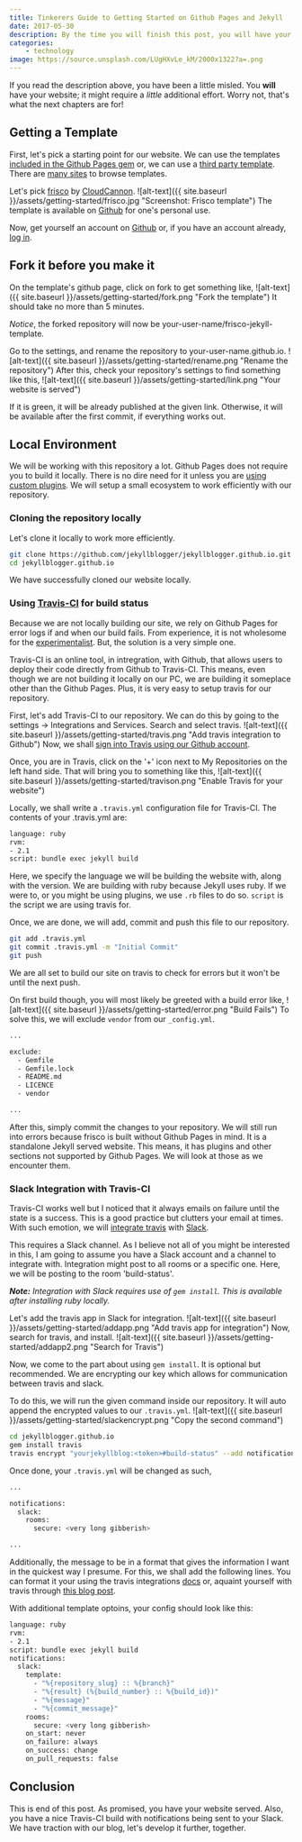 ```yaml
---
title: Tinkerers Guide to Getting Started on Github Pages and Jekyll
date: 2017-05-30
description: By the time you will finish this post, you will have your own website
categories:
    - technology
image: https://source.unsplash.com/LUgHXvLe_kM/2000x1322?a=.png
---
```

If you read the description above, you have been a little misled. You __will__ have your website; it might require a _little_ additional effort. Worry not, that's what the next chapters are for!

## Getting a Template
First, let's pick a starting point for our website. We can use the templates [included in the Github Pages gem](https://pages.github.com/themes/) or, we can use a [third party template](https://drjekyllthemes.github.io). There are [many sites](http://lmgtfy.com/?q=jekyll+templates) to browse templates.

Let's pick [frisco](https://github.com/CloudCannon/frisco-jekyll-template) by [CloudCannon](http://cloudcannon.com).
![alt-text]({{ site.baseurl }}/assets/getting-started/frisco.jpg "Screenshot: Frisco template")
The template is available  on [Github](https://github.com/CloudCannon/frisco-jekyll-template) for one's personal use.

Now, get yourself an account on [Github](https://github.com/join) or, if you have an account already, [log in](https://github.com/login).

## Fork it before you make it
On the template's github page, click on fork to get something like,
![alt-text]({{ site.baseurl }}/assets/getting-started/fork.png "Fork the template")
It should take no more than 5 minutes.

_Notice_, the forked repository will now be your-user-name/frisco-jekyll-template.

Go to the settings, and rename the repository to your-user-name.github.io.
![alt-text]({{ site.baseurl }}/assets/getting-started/rename.png "Rename the repository")
After this, check your repository's settings to find something like this,
![alt-text]({{ site.baseurl }}/assets/getting-started/link.png "Your website is served")

If it is green, it will be already published at the given link. Otherwise, it will be available after the first commit, if everything works out.

## Local Environment
We will be working with this repository a lot. Github Pages does not require you to build it locally. There is no dire need for it unless you are [using custom plugins](https://blog.sorryapp.com/blogging-with-jekyll/2014/01/31/using-jekyll-plugins-on-github-pages.html). We will setup a small ecosystem to work efficiently with our repository.
### Cloning the repository locally
Let's clone it locally to work more efficiently.
```bash
git clone https://github.com/jekyllblogger/jekyllblogger.github.io.git
cd jekyllblogger.github.io
```
We have successfully cloned our website locally. 

### Using [Travis-CI](http://travis-ci.org) for build status
Because we are not locally building our site, we rely on Github Pages for error logs if and when our build fails. From experience, it is not wholesome for the [experimentalist](https://www.merriam-webster.com/dictionary/experimentalist). But, the solution is a very simple one. 

Travis-CI is an online tool, in intregration, with Github, that allows users to deploy their code directly from Github to Travis-CI. This means, even though we are not building it locally on our PC, we are building it someplace other than the Github Pages. Plus, it is very easy to setup travis for our repository.

First, let's add Travis-CI to our repository. We can do this by going to the settings -> Integrations and Services. Search and select travis.
![alt-text]({{ site.baseurl }}/assets/getting-started/travis.png "Add travis integration to Github")
Now, we shall [sign into Travis using our Github account](https://travis-ci.org/).

Once, you are in Travis, click on the '+' icon next to My Repositories on the left hand side. That will bring you to something like this,
![alt-text]({{ site.baseurl }}/assets/getting-started/travison.png "Enable Travis for your website")

Locally, we shall write a `.travis.yml` configuration file for Travis-CI. The contents of your .travis.yml are:
```bash
language: ruby
rvm:
- 2.1
script: bundle exec jekyll build
```
Here, we specify the language we will be building the website with, along with the version. We are building with ruby because Jekyll uses ruby. If we were to, or you might be using plugins, we use `.rb` files to do so. `script` is the script we are using travis for.

Once, we are done, we will add, commit and push this file to our repository.
```bash
git add .travis.yml
git commit .travis.yml -m "Initial Commit"
git push
```
We are all set to build our site on travis to check for errors but it won't be until the next push.

On first build though, you will most likely be greeted with a build error like,
![alt-text]({{ site.baseurl }}/assets/getting-started/error.png "Build Fails")
To solve this, we will exclude `vendor` from our `_config.yml`.
```bash
...

exclude:
  - Gemfile
  - Gemfile.lock
  - README.md
  - LICENCE
  - vendor

...
```
After this, simply commit the changes to your repository. We will still run into errors because frisco is built without Github Pages in mind. It is a standalone Jekyll served website. This means, it has plugins and other sections not supported by Github Pages. We will look at those as we encounter them.

### Slack Integration with Travis-CI
Travis-CI works well but I noticed that it always emails on failure until the state is a success. This is a good practice but clutters your email at times. With such emotion, we will [integrate travis](https://docs.travis-ci.com/user/notifications/#Configuring-slack-notifications) with [Slack](https://slack.com/).

This requires a Slack channel. As I believe not all of you might be interested in this, I am going to assume you have a Slack account and a channel to integrate with. Integration might post to all rooms or a specific one. Here, we will be posting to the room 'build-status'.

__*Note:*__ *Integration with Slack requires use of `gem install`. This is available after installing ruby locally.*

Let's add the travis app in Slack for integration.
![alt-text]({{ site.baseurl }}/assets/getting-started/addapp.png "Add travis app for integration")
Now, search for travis, and install.
![alt-text]({{ site.baseurl }}/assets/getting-started/addapp2.png "Search for Travis")

Now, we come to the part about using `gem install`. It is optional but recommended. We are encrypting our key which allows for communication between travis and slack.

To do this, we will run the given command inside our repository. It will auto append the encrypted values to our `.travis.yml`.
![alt-text]({{ site.baseurl }}/assets/getting-started/slackencrypt.png "Copy the second command")

```bash
cd jekyllblogger.github.io
gem install travis
travis encrypt "yourjekyllblog:<token>#build-status" --add notifications.slack.rooms -r jekyllblogger/jekyllblogger.github.io
```
Once done, your `.travis.yml` will be changed as such,
```bash
...

notifications:
  slack:
    rooms:
      secure: <very long gibberish>

...
```

Additionally, the message to be in a format that gives the information I want in the quickest way I presume. For this, we shall add the following lines. You can format it your using the travis integrations [docs](https://docs.travis-ci.com/user/notifications/#Customizing-slack-notifications) or, aquaint yourself with travis through [this blog post](http://blog.tgrrtt.com/exploring-the-travisci-configuration-file).

With additional template optoins, your config should look like this:
```bash
language: ruby
rvm:
- 2.1
script: bundle exec jekyll build
notifications:
  slack:
    template:
      - "%{repository_slug} :: %{branch}"
      - "%{result} (%{build_number} :: %{build_id})"
      - "%{message}"
      - "%{commit_message}"
    rooms:
      secure: <very long gibberish>
    on_start: never
    on_failure: always
    on_success: change
    on_pull_requests: false
```

## Conclusion
This is end of this post. As promised, you have your website served. Also, you have a nice Travis-CI build with notifications being sent to your Slack. 
We have traction with our blog, let's develop it further, together.
